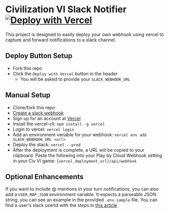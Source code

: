 # Civilization VI Slack Notifier [![Deploy with Vercel](https://vercel.com/button)](https://vercel.com/new/clone?repository-url=https%3A%2F%2Fgithub.com%2Frobbiedhickey%2Fciv6-slack-notifier&env=SLACK_WEBHOOK_URL&envDescription=You%20can%20generate%20a%20Slack%20webhook%20URL%20by%20following%20the%20steps%20at%20this%20link%3A%20https%3A%2F%2Fapi.slack.com%2Fmessaging%2Fwebhooks%23create_a_webhook&project-name=civ6-slack-notifier&repo-name=civ6-slack-notifier)

This project is designed to easily deploy your own webhook using vercel to capture and forward notifications to a slack channel. 

## Deploy Button Setup

* Fork this repo
* Click the `Deploy with Vercel` button in the header
  * You will be asked to provide your `SLACK_WEBHOOK_URL`

## Manual Setup

* Clone/fork this repo
* [Create a slack webhook](https://api.slack.com/messaging/webhooks#create_a_webhook)
* Sign up for an account at [Vercel](https://vercel.com/signup)
* Install the vercel-cli: `npm install -g vercel`
* Login to vercel: `vercel login`
* Add an environment variable for your webhook: `vercel env add SLACK_WEBHOOK_URL <url>`
* Deploy the stack: `vercel --prod`
* After the deployment is complete, a URL will be copied to your clipboard. Paste the following into your Play by Cloud Webhook setting in your Civ VI game: `{vercel_deployment_url}/api/webhook`

## Optional Enhancements

If you want to include @ mentions in your turn notifications, you can also add a `USER_MAP_JSON` environment variable. It expects a parseable JSON string, you can see an example in the provided `.env.sample` file. You can find a user's slack userId with the steps in [this article](https://moshfeu.medium.com/how-to-find-my-member-id-in-slack-workspace-d4bba942e38c)

